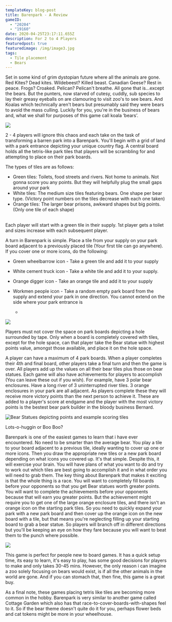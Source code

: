 ```yaml
---
templateKey: blog-post
title: Barenpark - A Review
gameID:
  - "20204"
  - "19160"
date: 2020-04-25T23:17:11.655Z
description: For 2 to 4 Players
featuredpost: true
featuredimage: /img/image3.jpg
tags:
  - Tile placement
  - Bears
---
```

Set in some kind of grim dystopian future where all the animals are gone. Red Kites? Dead kites. Wildebeest? Killed beast. Canadian Geese? Rest in peace. Frogs? Croaked. Pelican? Pelican't breathe. All gone that is...except the bears. But the punters, now starved of cutesy, cuddly, sub species to lay their greasy eyeballs on are clamouring to visit zoo's to see bears. And Koalas which technically aren't bears but presumably said they were bears to avoid the mass culling. Luckily for you, you're in the business of bears and, what we shall for purposes of this game call koala ‘bears’.

![](/img/image1.jpg)

2 - 4 players will ignore this chaos and each take on the task of transforming a barren park into a Barenpark. You'll begin with a grid of land with a park entrance depicting your unique country flag. A central board holds all the tetris-like park tiles that players will be scrambling for and attempting to place on their park boards.

The types of tiles are as follows:

* Green tiles: Toilets, food streets and rivers. Not home to animals. Not gonna score you any points. But they will helpfully plug the small gaps around your park
* White tiles: The medium size tiles featuring bears. One shape per bear type. (Victory point numbers on the tiles decrease with each one taken)
* Orange tiles: The larger bear prisons, awkward shapes but big points. (Only one tile of each shape)

\
Each player will start with a green tile in their supply. 1st player gets a toilet and sizes increase with each subsequent player.

A turn in Barenpark is simple. Place a tile from your supply on your park board adjacent to a previously placed tile (Your first tile can go anywhere). If you cover one or more icons, do the following:

* Green wheelbarrow icon - Take a green tile and add it to your supply
* White cement truck icon - Take a white tile and add it to your supply.
* Orange digger icon - Take an orange tile and add it to your supply
* Workmen people icon - Take a random empty park board from the supply and extend your park in one direction. You cannot extend on the side where your park entrance is

  *





![](/img/image2.jpg)



Players must not cover the space on park boards depicting a hole surrounded by tape. Only when a board is completely covered with tiles, except for the hole space, can that player take the Bear statue with highest points value, amongst those available, and place it on the hole space.



A player can have a maximum of 4 park boards. When a player completes their 4th and final board, other players take a final turn and then the game is over. All players add up the values on all their bear tiles plus those on bear statues. Each game will also have achievements for players to accomplish (You can leave these out if you wish). For example, have 3 polar bear enclosures. Have a long river of 3 uninterrupted river tiles. 3 orange enclosures in your park are all adjacent. As players complete these they will receive more victory points than the next person to achieve it. These are added to a player's score at endgame and the player with the most victory points is the bestest bear park builder in the bloody business Bernard.

![Bear Statues depicting points and example scoring tiles](/img/image5.jpg)



Lots-o-huggin or Boo Boo?



Barenpark is one of the easiest games to learn that i have ever encountered. No need to be smarter than the average bear. You play a tile to your board adjacent to a previous tile, ideally wanting to cover up one or more icons. Then you draw the appropriate new tiles or a new park board depending on what icons you covered up. It's that simple. Despite this, it will exercise your brain. You will have plans of what you want to do and try to work out which tiles are best going to accomplish it and in what order you will need to grab them. The key thing about Barenpark that makes it exciting is that the whole thing is a race. You will want to completely fill boards before your opponents so that you get Bear statues worth greater points. You will want to complete the achievements before your opponents because that will earn you greater points. But the achievement might require you to get one of the large orange enclosure tiles, and there isn't an orange icon on the starting park tiles. So you need to quickly expand your park with a new park board and then cover up the orange icon on the new board with a tile, but that means you're neglecting filling up your starting board to grab a bear statue. So players will branch off in different directions but you'll be keeping an eye on how they fare because you will want to beat them to the punch where possible.

![](/img/image4.jpg)

This game is perfect for people new to board games. It has a quick setup time, its easy to learn, it's easy to play, has some good decisions for players to make and only takes 30-45 mins. However, the only reason i can imagine a zoo solely focusing on bears would exist, is if all the other animals in the world are gone. And if you can stomach that, then fine, this game is a great buy.



As a final note, these games placing tetris like tiles are becoming more common in the hobby. Barenpark is very similar to another game called Cottage Garden which also has that race-to-cover-boards-with-shapes feel to it. So if the bear theme doesn't quite do it for you, perhaps flower beds and cat tokens might be more in your wheelhouse.